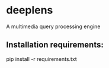 # deeplens
A multimedia query processing engine

## Installation requirements:
pip install -r requirements.txt
